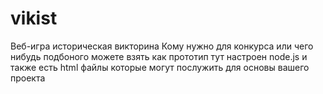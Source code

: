 # vikist
Веб-игра историческая викторина 
Кому нужно для конкурса или чего нибудь подбоного можете взять как прототип тут настроен node.js и также есть html файлы которые могут послужить для основы вашего проекта 
